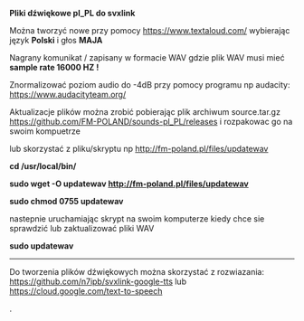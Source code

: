 

**Pliki dźwiękowe pl_PL do svxlink**

Można tworzyć nowe przy pomocy https://www.textaloud.com/ wybierając język **Polski** i głos **MAJA**

Nagrany komunikat / zapisany w formacie WAV gdzie plik WAV musi mieć **sample rate 16000 HZ !**

Znormalizować poziom audio do -4dB przy pomocy programu np audacity: https://www.audacityteam.org/

Aktualizacje plików można zrobić pobierając plik archiwum source.tar.gz https://github.com/FM-POLAND/sounds-pl_PL/releases
i rozpakowac go na swoim kompuetrze 

lub skorzystać z pliku/skryptu np http://fm-poland.pl/files/updatewav

**cd /usr/local/bin/**

**sudo wget -O updatewav http://fm-poland.pl/files/updatewav**

**sudo chmod 0755 updatewav**

nastepnie uruchamiając skrypt na swoim komputerze kiedy chce sie sprawdzić lub zaktualizować pliki WAV

**sudo updatewav**

------------------------------

Do tworzenia plików dźwiękowych można skorzystać z rozwiazania: https://github.com/n7ipb/svxlink-google-tts lub https://cloud.google.com/text-to-speech



.


